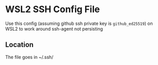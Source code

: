 # WSL2 SSH Config File
Use this config (assuming github ssh private key is `github_ed25519`) on WSL2 to work around ssh-agent not persisting

## Location
The file goes in ~/.ssh/
